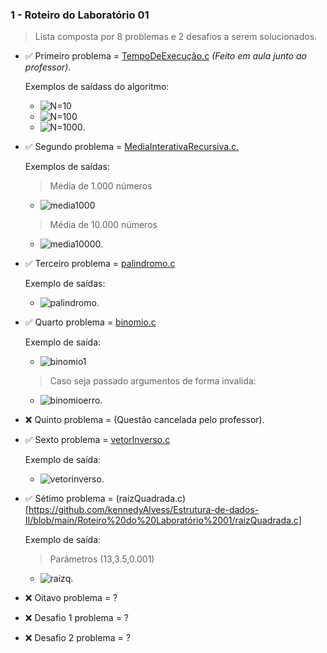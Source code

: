 ### **1 - Roteiro do Laboratório 01**
 
 >  Lista composta por 8 problemas e 2 desafios a serem solucionados.

- :white_check_mark: Primeiro problema = [TempoDeExecução.c](https://github.com/kennedyAlvess/Estrutura-de-dados-II/blob/main/Roteiro%20do%20Laboratório%2001/tempoDeExecução.c) *(Feito em aula junto ao professor)*.

    Exemplos de saídass do algoritmo:

    - ![N=10](https://user-images.githubusercontent.com/75337290/158283808-5a7c45d5-7479-48f2-9bcf-8a4f91dd7444.png)
    - ![N=100](https://user-images.githubusercontent.com/75337290/158285255-e7734c7a-8406-4ed9-8d42-31072d67e23c.png)
    - ![N=1000](https://user-images.githubusercontent.com/75337290/158285258-a6acb558-f7f3-4496-9f9f-6ce705c2d0f1.png).

- :white_check_mark: Segundo problema = [MediaInterativaRecursiva.c.](https://github.com/kennedyAlvess/Estrutura-de-dados-II/blob/main/Roteiro%20do%20Laboratório%2001/MediaInterativaRecursiva.c)

    Exemplos de saídas:
    > Média de 1.000 números 
    - ![media1000](https://user-images.githubusercontent.com/75337290/158309129-00d1f952-bd42-4691-8f77-ebc4956bee43.png)
    > Média de 10.000 números
     - ![media10000](https://user-images.githubusercontent.com/75337290/158309287-451a4e73-f4fd-4c84-b21f-f763e0e72b11.png).

- :white_check_mark: Terceiro problema = [palindromo.c](https://github.com/kennedyAlvess/Estrutura-de-dados-II/blob/main/Roteiro%20do%20Laboratório%2001/palindromo.c)

    Exemplo de saídas:
    - ![palindromo](https://user-images.githubusercontent.com/75337290/158451282-7d869288-dcdb-400d-92f7-fd3f769d47a4.png).

- :white_check_mark: Quarto problema = [binomio.c](https://github.com/kennedyAlvess/Estrutura-de-dados-II/blob/main/Roteiro%20do%20Laboratório%2001/binomio.c)

    Exemplo de saída:
    - ![binomio1](https://user-images.githubusercontent.com/75337290/159483558-b16a65ef-cea2-4b61-a8e8-048ea6f532d4.png)
    > Caso seja passado argumentos de forma invalida:
    - ![binomioerro](https://user-images.githubusercontent.com/75337290/159483635-11396354-88a0-42e1-b8e5-6977e4160803.png).

- :x: Quinto problema = (Questão cancelada pelo professor).
- :white_check_mark: Sexto problema = [vetorInverso.c](https://github.com/kennedyAlvess/Estrutura-de-dados-II/blob/main/Roteiro%20do%20Laboratório%2001/vetorInverso.c)

    Exemplo de saída:
    - ![vetorinverso](https://user-images.githubusercontent.com/75337290/159529252-30ad3b3f-b822-4fc1-a96c-2e4d2735bf43.png).
- :white_check_mark: Sétimo problema = (raizQuadrada.c)[https://github.com/kennedyAlvess/Estrutura-de-dados-II/blob/main/Roteiro%20do%20Laboratório%2001/raizQuadrada.c]

    Exemplo de saída:
    > Parâmetros (13,3.5,0.001)
    - ![raizq](https://user-images.githubusercontent.com/75337290/159562363-df345934-cbbc-4bd7-8023-e69a84477756.png).
- :x: Oitavo problema = ?
- :x: Desafio 1 problema = ?
- :x: Desafio 2 problema = ?